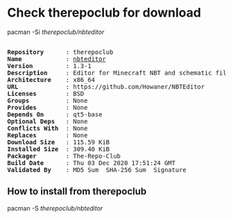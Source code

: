 # Check therepoclub for download

pacman -Si *therepoclub/nbteditor*

<div class="highlight"><pre class="highlight"><text>
<b>Repository</b>      : therepoclub
<b>Name</b>            : <a href="../../x86_64/nbteditor-1.3-1-x86_64.pkg.tar.zst">nbteditor</a>
<b>Version</b>         : 1.3-1
<b>Description</b>     : Editor for Minecraft NBT and schematic files
<b>Architecture</b>    : x86_64
<b>URL</b>             : https://github.com/Howaner/NBTEditor
<b>Licenses</b>        : BSD
<b>Groups</b>          : None
<b>Provides</b>        : None
<b>Depends On</b>      : qt5-base
<b>Optional Deps</b>   : None
<b>Conflicts With</b>  : None
<b>Replaces</b>        : None
<b>Download Size</b>   : 115.59 KiB
<b>Installed Size</b>  : 309.40 KiB
<b>Packager</b>        : The-Repo-Club <wayne6324@gmail.com>
<b>Build Date</b>      : Thu 03 Dec 2020 17:51:24 GMT
<b>Validated By</b>    : MD5 Sum  SHA-256 Sum  Signature
</text></pre></div>

## How to install from therepoclub

pacman -S *therepoclub/nbteditor*
